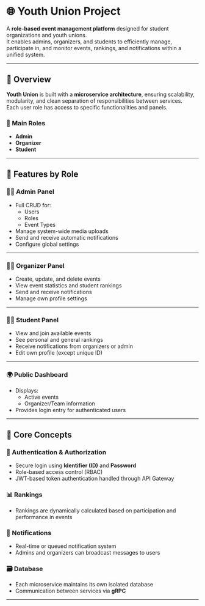 # 🌐 Youth Union Project

A **role-based event management platform** designed for student organizations and youth unions.  
It enables admins, organizers, and students to efficiently manage, participate in, and monitor events, rankings, and notifications within a unified system.

---

## 🚀 Overview

**Youth Union** is built with a **microservice architecture**, ensuring scalability, modularity, and clean separation of responsibilities between services.  
Each user role has access to specific functionalities and panels.

### 🎯 Main Roles
- **Admin**
- **Organizer**
- **Student**

---

## 🧩 Features by Role

### 🧑‍💼 Admin Panel
- Full CRUD for:
  - Users  
  - Roles  
  - Event Types  
- Manage system-wide media uploads  
- Send and receive automatic notifications  
- Configure global settings  

---

### 👨‍🏫 Organizer Panel
- Create, update, and delete events  
- View event statistics and student rankings  
- Send and receive notifications  
- Manage own profile settings  

---

### 👩‍🎓 Student Panel
- View and join available events  
- See personal and general rankings  
- Receive notifications from organizers or admin  
- Edit own profile (except unique ID)  

---

### 🌍 Public Dashboard
- Displays:
  - Active events  
  - Organizer/Team information  
- Provides login entry for authenticated users  

---

## 🧠 Core Concepts

### 🔑 Authentication & Authorization
- Secure login using **Identifier (ID)** and **Password**
- Role-based access control (RBAC)
- JWT-based token authentication handled through API Gateway

### 📊 Rankings
- Rankings are dynamically calculated based on participation and performance in events

### 📢 Notifications
- Real-time or queued notification system
- Admins and organizers can broadcast messages to users

### 🗃️ Database
- Each microservice maintains its own isolated database  
- Communication between services via **gRPC**

---
